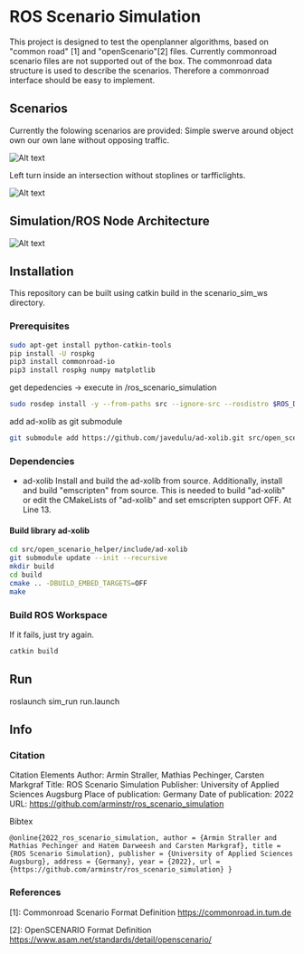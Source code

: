 # ROS Scenario Simulation

This project is designed to test the openplanner algorithms, based on "common road" [1] and "openScenario"[2] files.
Currently commonroad scenario files are not supported out of the box. 
The commonroad data structure is used to describe the scenarios. 
Therefore a commonroad interface should be easy to implement.

## Scenarios
Currently the folowing scenarios are provided:
Simple swerve around object own our own lane without opposing traffic.

![Alt text](docs/overtake.png?raw=true "Overtake")

Left turn inside an intersection without stoplines or tarfficlights.

![Alt text](docs/left_turn.png?raw=true "left_turn")

## Simulation/ROS Node Architecture
![Alt text](docs/node_graph.png?raw=true "node_graph")



## Installation
This repository can be built using catkin build in the scenario_sim_ws directory.

### Prerequisites

```bash
sudo apt-get install python-catkin-tools
pip install -U rospkg
pip3 install commonroad-io
pip3 install rospkg numpy matplotlib

```

get depedencies -> execute in /ros_scenario_simulation

```bash
sudo rosdep install -y --from-paths src --ignore-src --rosdistro $ROS_DISTRO
```

add ad-xolib as git submodule
```bash
git submodule add https://github.com/javedulu/ad-xolib.git src/open_scenario_helper/include/ad-xolib
```

### Dependencies
- ad-xolib
Install and build the ad-xolib from source. Additionally, install and build "emscripten" from source. This is needed to build "ad-xolib" or edit the CMakeLists of "ad-xolib" and set emscripten support OFF. At Line 13.

#### Build library ad-xolib
```bash
cd src/open_scenario_helper/include/ad-xolib 
git submodule update --init --recursive 
mkdir build
cd build
cmake .. -DBUILD_EMBED_TARGETS=OFF
make
```

### Build ROS Workspace 
If it fails, just try again.
```bash
catkin build
```

## Run
roslaunch sim_run run.launch 

## Info
### Citation
Citation Elements
Author: Armin Straller, Mathias Pechinger, Carsten Markgraf Title: ROS Scenario Simulation Publisher: University of Applied Sciences Augsburg Place of publication: Germany Date of publication: 2022 URL: https://github.com/arminstr/ros_scenario_simulation

Bibtex
```
@online{2022_ros_scenario_simulation, author = {Armin Straller and Mathias Pechinger and Hatem Darweesh and Carsten Markgraf}, title = {ROS Scenario Simulation}, publisher = {University of Applied Sciences Augsburg}, address = {Germany}, year = {2022}, url = {https://github.com/arminstr/ros_scenario_simulation} }
```

### References
[1]: Commonroad Scenario Format Definition https://commonroad.in.tum.de

[2]: OpenSCENARIO  Format Definition https://www.asam.net/standards/detail/openscenario/

